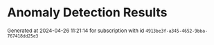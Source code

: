 # Anomaly Detection Results


<sup>Generated at 2024-04-26 11:21:14 for subscription with id `4913be3f-a345-4652-9bba-767418dd25e3`</sup>
